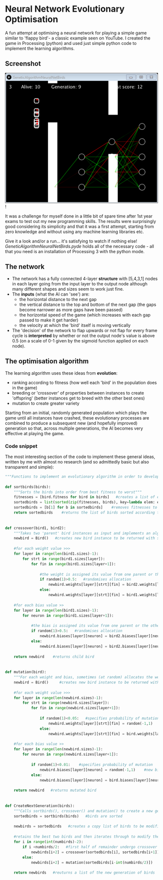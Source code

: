 
# Neural Network Evolutionary Optimisation
A fun attempt at optimising a neural network for playing a simple game similar to 'flappy bird'- a classic example seen on YouTube. I created the game in Processing (python) and used just simple python code to implement the learning algorithms.

## Screenshot
![alt text](https://github.com/J-Leetch/Neural-Network-Evolutionary-Optimisation/blob/master/screenshot.png)!

It was a challenge for myself done in a little bit of spare time after 1st year exams to test out my new programming skills. The results were surprisingly good considering its simplicity and that it was a first attempt, starting from zero knowledge and without using any machine learning libraries etc.

Give it a look and/or a run... it's satisfying to watch if nothing else! *GeneticAlgorithmNeuralNetBirds.pyde* holds all of the necessary code - all that you need is an installation of Processing 3 with the python mode.

## The network
- The network has a fully connected 4-layer **structure** with [5,4,3,1] nodes in each layer going from the input layer to the output node although many different shapes and sizes seem to work just fine.
- The **inputs** (what the AI can 'see') are:
  - the horizontal distance to the next gap
  - the vertical distance to the top and bottom of the next gap (the gaps become narrower as more gaps have been passed)
  - the horizontal speed of the game (which increases with each gap passed to make it get harder)
  - the velocity at which the 'bird' itself is moving vertically
- The 'decision' of the network to flap upwards or not flap for every frame cycle is **interpreted** by whether or not the output node's value is above 0.5 (on a scale of 0-1 given by the sigmoid function applied on each node). 

## The optimisation algorithm
The learning algorithm uses these ideas from **evolution**:
- ranking according to fitness (how well each 'bird' in the population does in the game)
- breeding or 'crossover' of properties between instances to create 'offspring' (better instances get to breed with the other best ones)
- mutation to create greater variety

Starting from an initial, randomly generated population which plays the game until all instances have crashed, these evolutionary processes are combined to produce a subsequent new (and hopefully improved) generation so that, across multiple generations, the AI becomes very effective at playing the game.

### Code snippet

The most interesting section of the code to implement these general ideas, written by me with almost no research (and so admittedly basic but also transparent and simple): 

```python
"""Functions to implement an evolutionary algorithm in order to develop the birds"""
        
def sortbirds(birds):
    """Sorts the birds into order from best fitness to worst"""
    fitnesses = [bird.fitness for bird in birds]   #creates a list of each bird's fitness
    sortedbirds = list(sorted(zip(fitnesses, birds), key=lambda elem: elem[0], reverse=True))    #sorts the birds using the list of fitnesses as a key
    sortedbirds = [b[1] for b in sortedbirds]    #removes fitnesses to give a list of just bird instances
    return sortedbirds    #returns the list of birds sorted according to fitness


def crossover(bird1, bird2):
    """Takes two 'parent' bird instances as input and implements an algorithm to combine features from each of them and produce a 'child' bird"""
    newbird = Bird()   #creates new bird instance to be returned with specified neural network attributes
    
    #for each weight value >>>
    for layer in range(len(bird1.sizes)-1):
        for strt in range(bird1.sizes[layer]):
            for fin in range(bird1.sizes[layer+1]):
                
                #the weight is assigned its value from one parent or the other at random
                if random(1)>0.5:   #randomises allocation
                    newbird.weights[layer][strt][fin] = bird2.weights[layer][strt][fin]    #weight from parent 2
                else:
                    newbird.weights[layer][strt][fin] = bird1.weights[layer][strt][fin]    #weight from parent 1
                       
    #for each bias value >> 
    for layer in range(len(bird1.sizes)-1):
        for neuron in range(bird1.sizes[layer+1]):
            
            #the bias is assigned its value from one parent or the other at random
            if random(1)>0.5:   #randomises allocation
                newbird.biases[layer][neuron] = bird2.biases[layer][neuron]    #bias from parent 2
            else:
                newbird.biases[layer][neuron] = bird2.biases[layer][neuron]    #bias from parent 1
    
    return newbird    #returns child bird
                
   
def mutation(bird):
    """For each weight and bias, sometimes (at random) allocates the weight/bias a random value between -1 and 1"""
    newbird = Bird()     #creates new bird instance to be returned with mutated neural network attributes
    
    #for each weight value >>>
    for layer in range(len(newbird.sizes)-1):
        for strt in range(newbird.sizes[layer]):
            for fin in range(newbird.sizes[layer+1]):
                
                if random(1)<0.05:   #specifies probability of mutation
                    newbird.weights[layer][strt][fin] = random(-1,1)   #new bird assigned a random weight
                else:
                    newbird.weights[layer][strt][fin] = bird.weights[layer][strt][fin]    #new bird assigned original weight
    
    #for each bias value >>
    for layer in range(len(newbird.sizes)-1):
        for neuron in range(newbird.sizes[layer+1]):
            
            if random(1)<0.01:    #specifies probability of mutation
                newbird.biases[layer][neuron] = random(-1,1)    #new bird assigned a random bias
            else:
                newbird.biases[layer][neuron] = bird.biases[layer][neuron]    #new bird assigned original bias
   
    return newbird   #returns mutated bird

    
def CreateNextGeneration(birds): 
    """Calls sortbirds(), crossover() and mutation() to create a new generation of birds"""   
    sortedbirds = sortbirds(birds)   #birds are sorted
        
    newbirds = sortedbirds   #creates a copy list of birds to be modified by the evolution functions
    
    #retains the best two birds and then iterates through to modify the other birds
    for i in range(int(numbirds)-2): 
        if i <numbirds/2:   #first half of remainder undergo crossover
            newbirds[i+2] = crossover(sortedbirds[i], sortedbirds[i+1])   #next new bird is a cross of two from last generation
        else:
            newbirds[i+2] = mutation(sortedbirds[i-int(numbirds/2)])   #next new bird is a mutation of a bird from last generation
   
    return newbirds   #reuturns a list of the new generation of birds
   
